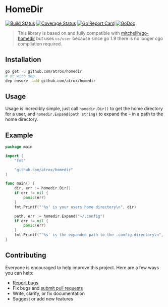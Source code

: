 # HomeDir

[![Build Status](https://img.shields.io/travis/Atrox/homedir.svg?style=flat-square)](https://travis-ci.org/Atrox/homedir)
[![Coverage Status](https://img.shields.io/coveralls/Atrox/homedir.svg?style=flat-square)](https://coveralls.io/r/Atrox/homedir)
[![Go Report Card](https://goreportcard.com/badge/github.com/atrox/homedir?style=flat-square)](https://goreportcard.com/report/github.com/atrox/homedir)
[![GoDoc](https://img.shields.io/badge/godoc-reference-5272B4.svg?style=flat-square)](https://godoc.org/github.com/Atrox/homedir)

> This library is based on and fully compatible with [mitchellh/go-homedir](https://github.com/mitchellh/go-homedir) but uses `os/user` because since go 1.9 there is no longer cgo compilation required.

## Installation

```sh
go get -u github.com/atrox/homedir
# or with dep
dep ensure -add github.com/atrox/homedir
```

## Usage

Usage is incredibly simple, just call `homedir.Dir()` to get the home directory
for a user, and `homedir.Expand(path string)` to expand the `~` in a path to the home
directory.

## Example

```go
package main

import (
    "fmt"

    "github.com/atrox/homedir"
)

func main() {
    dir, err := homedir.Dir()
    if err != nil {
        panic(err)
    }
    fmt.Printf("'%s' is your users home directory\n", dir)

    path, err := homedir.Expand("~/.config")
    if err != nil {
        panic(err)
    }
    fmt.Printf("'%s' is the expanded path to the .config directory\n", path)
}
```

## Contributing

Everyone is encouraged to help improve this project. Here are a few ways you can help:

- [Report bugs](https://github.com/atrox/homedir/issues)
- Fix bugs and [submit pull requests](https://github.com/atrox/homedir/pulls)
- Write, clarify, or fix documentation
- Suggest or add new features
